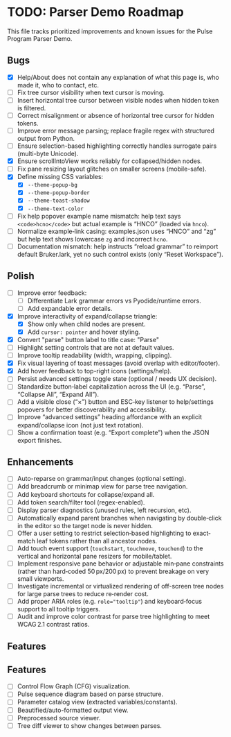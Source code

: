 # TODO: Parser Demo Roadmap

This file tracks prioritized improvements and known issues for the Pulse Program Parser Demo.

## Bugs

- [x] Help/About does not contain any explanation of what this page is, who made it, who to contact, etc.
- [ ] Fix tree cursor visibility when text cursor is moving.
- [ ] Insert horizontal tree cursor between visible nodes when hidden token is filtered.
- [ ] Correct misalignment or absence of horizontal tree cursor for hidden tokens.
- [ ] Improve error message parsing; replace fragile regex with structured output from Python.
- [ ] Ensure selection-based highlighting correctly handles surrogate pairs (multi-byte Unicode).
- [x] Ensure scrollIntoView works reliably for collapsed/hidden nodes.
- [ ] Fix pane resizing layout glitches on smaller screens (mobile-safe).
- [x] Define missing CSS variables:
  - [x] `--theme-popup-bg`
  - [x] `--theme-popup-border`
  - [x] `--theme-toast-shadow`
  - [x] `--theme-text-color`
- [ ] Fix help popover example name mismatch: help text says `<code>hcno</code>` but actual example is “HNCO” (loaded via `hnco`).
- [ ] Normalize example‐link casing: examples.json uses “HNCO” and “zg” but help text shows lowercase `zg` and incorrect `hcno`.
- [ ] Documentation mismatch: help instructs “reload grammar” to reimport default Bruker.lark, yet no such control exists (only “Reset Workspace”).

## Polish

- [ ] Improve error feedback:
  - [ ] Differentiate Lark grammar errors vs Pyodide/runtime errors.
  - [ ] Add expandable error details.
- [x] Improve interactivity of expand/collapse triangle:
  - [x] Show only when child nodes are present.
  - [x] Add `cursor: pointer` and hover styling.
- [x] Convert "parse" button label to title case: "Parse"
- [ ] Highlight setting controls that are not at default values.
- [ ] Improve tooltip readability (width, wrapping, clipping).
- [x] Fix visual layering of toast messages (avoid overlap with editor/footer).
- [x] Add hover feedback to top-right icons (settings/help).
- [ ] Persist advanced settings toggle state (optional / needs UX decision).
- [ ] Standardize button‐label capitalization across the UI (e.g. “Parse”, “Collapse All”, “Expand All”).
- [ ] Add a visible close (“×”) button and ESC‐key listener to help/settings popovers for better discoverability and accessibility.
- [ ] Improve “advanced settings” heading affordance with an explicit expand/collapse icon (not just text rotation).
- [ ] Show a confirmation toast (e.g. “Export complete”) when the JSON export finishes.

## Enhancements

- [ ] Auto-reparse on grammar/input changes (optional setting).
- [ ] Add breadcrumb or minimap view for parse tree navigation.
- [ ] Add keyboard shortcuts for collapse/expand all.
- [ ] Add token search/filter tool (regex-enabled).
- [ ] Display parser diagnostics (unused rules, left recursion, etc).
- [ ] Automatically expand parent branches when navigating by double‑click in the editor so the target node is never hidden.
- [ ] Offer a user setting to restrict selection‐based highlighting to exact‐match leaf tokens rather than all ancestor nodes.
- [ ] Add touch event support (`touchstart`, `touchmove`, `touchend`) to the vertical and horizontal pane resizers for mobile/tablet.
- [ ] Implement responsive pane behavior or adjustable min‐pane constraints (rather than hard‑coded 50 px/200 px) to prevent breakage on very small viewports.
- [ ] Investigate incremental or virtualized rendering of off-screen tree nodes for large parse trees to reduce re‑render cost.
- [ ] Add proper ARIA roles (e.g. `role="tooltip"`) and keyboard‐focus support to all tooltip triggers.
- [ ] Audit and improve color contrast for parse tree highlighting to meet WCAG 2.1 contrast ratios.

## Features

## Features

- [ ] Control Flow Graph (CFG) visualization.
- [ ] Pulse sequence diagram based on parse structure.
- [ ] Parameter catalog view (extracted variables/constants).
- [ ] Beautified/auto-formatted output view.
- [ ] Preprocessed source viewer.
- [ ] Tree diff viewer to show changes between parses.
